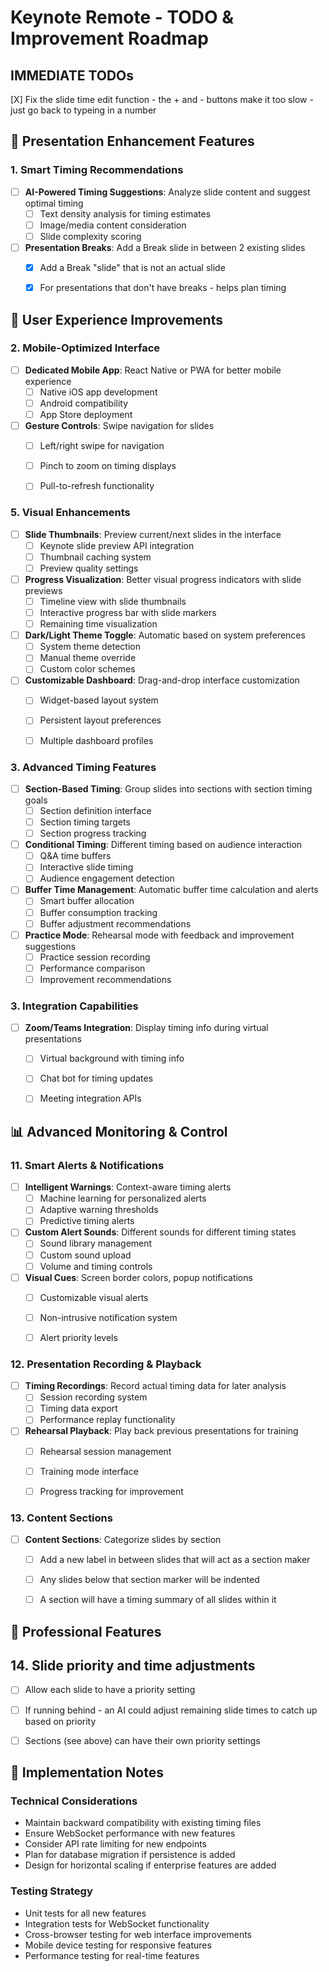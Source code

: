 # Keynote Remote - TODO & Improvement Roadmap

## IMMEDIATE TODOs
[X] Fix the slide time edit function - the + and - buttons make it too slow - just go back to typeing in a number



## 🚀 Presentation Enhancement Features

### 1. Smart Timing Recommendations
- [ ] **AI-Powered Timing Suggestions**: Analyze slide content and suggest optimal timing
  - [ ] Text density analysis for timing estimates
  - [ ] Image/media content consideration
  - [ ] Slide complexity scoring
- [ ] **Presentation Breaks**: Add a Break slide in between 2 existing slides
  - [X] Add a Break "slide" that is not an actual slide 
  - [X] For presentations that don't have breaks - helps plan timing


## 🎯 User Experience Improvements

### 2. Mobile-Optimized Interface
- [ ] **Dedicated Mobile App**: React Native or PWA for better mobile experience
  - [ ] Native iOS app development
  - [ ] Android compatibility
  - [ ] App Store deployment
- [ ] **Gesture Controls**: Swipe navigation for slides
  - [ ] Left/right swipe for navigation
  - [ ] Pinch to zoom on timing displays
  - [ ] Pull-to-refresh functionality



### 5. Visual Enhancements
- [ ] **Slide Thumbnails**: Preview current/next slides in the interface
  - [ ] Keynote slide preview API integration
  - [ ] Thumbnail caching system
  - [ ] Preview quality settings
- [ ] **Progress Visualization**: Better visual progress indicators with slide previews
  - [ ] Timeline view with slide thumbnails
  - [ ] Interactive progress bar with slide markers
  - [ ] Remaining time visualization
- [ ] **Dark/Light Theme Toggle**: Automatic based on system preferences
  - [ ] System theme detection
  - [ ] Manual theme override
  - [ ] Custom color schemes
- [ ] **Customizable Dashboard**: Drag-and-drop interface customization
  - [ ] Widget-based layout system
  - [ ] Persistent layout preferences
  - [ ] Multiple dashboard profiles


### 3. Advanced Timing Features
- [ ] **Section-Based Timing**: Group slides into sections with section timing goals
  - [ ] Section definition interface
  - [ ] Section timing targets
  - [ ] Section progress tracking
- [ ] **Conditional Timing**: Different timing based on audience interaction
  - [ ] Q&A time buffers
  - [ ] Interactive slide timing
  - [ ] Audience engagement detection
- [ ] **Buffer Time Management**: Automatic buffer time calculation and alerts
  - [ ] Smart buffer allocation
  - [ ] Buffer consumption tracking
  - [ ] Buffer adjustment recommendations
- [ ] **Practice Mode**: Rehearsal mode with feedback and improvement suggestions
  - [ ] Practice session recording
  - [ ] Performance comparison
  - [ ] Improvement recommendations

### 3. Integration Capabilities
- [ ] **Zoom/Teams Integration**: Display timing info during virtual presentations
  - [ ] Virtual background with timing info
  - [ ] Chat bot for timing updates
  - [ ] Meeting integration APIs


## 📊 Advanced Monitoring & Control


### 11. Smart Alerts & Notifications
- [ ] **Intelligent Warnings**: Context-aware timing alerts
  - [ ] Machine learning for personalized alerts
  - [ ] Adaptive warning thresholds
  - [ ] Predictive timing alerts
- [ ] **Custom Alert Sounds**: Different sounds for different timing states
  - [ ] Sound library management
  - [ ] Custom sound upload
  - [ ] Volume and timing controls
- [ ] **Visual Cues**: Screen border colors, popup notifications
  - [ ] Customizable visual alerts
  - [ ] Non-intrusive notification system
  - [ ] Alert priority levels


### 12. Presentation Recording & Playback
- [ ] **Timing Recordings**: Record actual timing data for later analysis
  - [ ] Session recording system
  - [ ] Timing data export
  - [ ] Performance replay functionality
- [ ] **Rehearsal Playback**: Play back previous presentations for training
  - [ ] Rehearsal session management
  - [ ] Training mode interface
  - [ ] Progress tracking for improvement


### 13. Content Sections
- [ ] **Content Sections**: Categorize slides by section
  - [ ] Add a new label in between slides that will act as a section maker
  - [ ] Any slides below that section marker will be indented
  - [ ] A section will have a timing summary of all slides within it



## 🎨 Professional Features


## 14. Slide priority and time adjustments
- [ ] Allow each slide to have a priority setting
- [ ] If running behind - an AI could adjust remaining slide times to catch up based on priority
- [ ] Sections (see above) can have their own priority settings




## 📝 Implementation Notes


### Technical Considerations
- Maintain backward compatibility with existing timing files
- Ensure WebSocket performance with new features
- Consider API rate limiting for new endpoints
- Plan for database migration if persistence is added
- Design for horizontal scaling if enterprise features are added

### Testing Strategy
- Unit tests for all new features
- Integration tests for WebSocket functionality
- Cross-browser testing for web interface improvements
- Mobile device testing for responsive features
- Performance testing for real-time features
